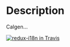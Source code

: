 # Description

Calgen...

[![redux-i18n in Travis](https://travis-ci.org/francescarpi/calgen.svg?branch=master)](https://travis-ci.org/francescarpi/calgen)
